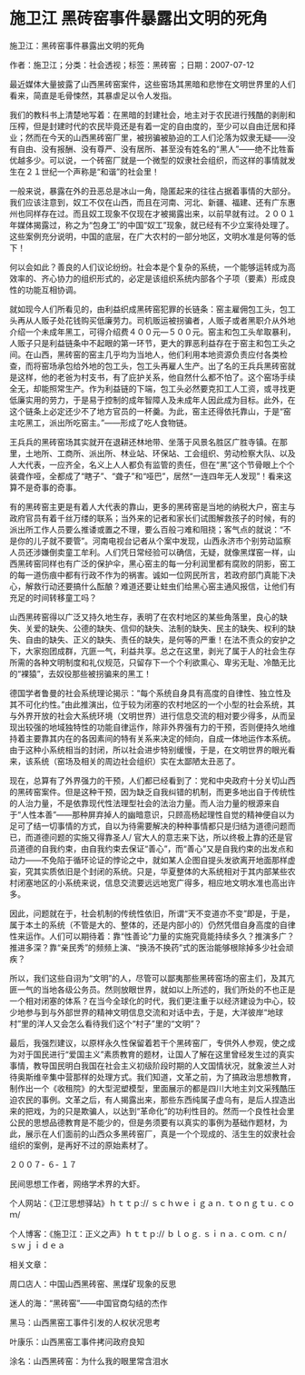# 施卫江  黑砖窑事件暴露出文明的死角

施卫江：黑砖窑事件暴露出文明的死角

作者：施卫江；分类：社会透视；标签：黑砖窑 ；日期：2007-07-12

最近媒体大量披露了山西黑砖窑案件，这些窑场其黑暗和悲惨在文明世界里的人们看来，简直是毛骨悚然，其暴虐足以令人发指。

我们的教科书上清楚地写着：在黑暗的封建社会，地主对于农民进行残酷的剥削和压榨，但是封建时代的农民毕竟还是有着一定的自由度的，至少可以自由迁居和择业；然而在今天的山西黑砖窑厂里，被拐骗被胁迫的工人们沦落为奴隶无疑——没有自由、没有报酬、没有尊严、没有居所、甚至没有姓名的“黑人”——绝不比牲畜优越多少。可以说，一个砖窑厂就是一个微型的奴隶社会组织，而这样的事情就发生在２１世纪一个声称是“和谐”的社会里！

一般来说，暴露在外的丑恶总是冰山一角，隐匿起来的往往占据着事情的大部分。我们应该注意到，奴工不仅在山西，而且在河南、河北、新疆、福建、还有广东惠州也同样存在过。而且奴工现象不仅现在才被揭露出来，以前早就有过。２００１年媒体揭露过，称之为“包身工”的中国“奴工”现象，就已经有不少立案待处理了。这些案例充分说明，中国的底层，在广大农村的一部分地区，文明水准是何等的低下！

何以会如此？善良的人们议论纷纷。社会本是个复杂的系统，一个能够运转成为高效率的、齐心协力的组织形式的，必定是该组织系统内部各个子项（要素）形成良性的功能互相协调。

就如现今人们所看见的，由利益织成黑砖窑犯罪的长链条：窑主雇佣包工头，包工头再从人贩子处花钱购买低廉劳力。司机贩运被拐骗者，人贩子或者黑职介从外地介绍一个未成年黑工，可得介绍费４００元—５００元。窑主和包工头牟取暴利，人贩子只是利益链条中不起眼的第一环节，更大的罪恶利益存在于窑主和包工头之间。在山西，黑砖窑的窑主几乎均为当地人，他们利用本地资源负责应付各类检查，而将窑场承包给外地的包工头，包工头再雇人生产。出了名的王兵兵黑砖窑就是这样，他的老爸为村支书，有了庇护关系，他自然什么都不怕了。这个窑场手续全无，却能照常生产。作为利益链的下端，包工头必然要克扣工人工资，或寻找更低廉实用的劳力，于是易于控制的成年智障人及未成年人因此成为目标。此外，在这个链条上必定还少不了地方官员的一杯羹。为此，窑主还得依托靠山，于是“窑主吃黑工，派出所吃窑主。”——形成了吃人食物链。

王兵兵的黑砖窑场其实就开在退耕还林地带、坐落于风景名胜区广胜寺镇。在那里，土地所、工商所、派出所、林业站、环保站、工会组织、劳动检察大队、以及人大代表，一应齐全，名义上人人都负有监管的责任，但在“黑”这个节骨眼上个个装聋作哑，全都成了“瞎子”、“聋子”和“哑巴”，居然“一连四年无人发现”！看来这算不是奇事的奇事。

有的黑砖窑主更是有着人大代表的靠山，更多的黑砖窑是当地的纳税大户，窑主与政府官员有着千丝万缕的联系；当外来的记者和家长们试图解救孩子的时候，有的派出所工作人员要么推诿或置之不理，要么百般刁难和阻挠；客气点的就说：“不是你的儿子就不要管”。河南电视台记者从个案中发现，山西永济市个别劳动监察人员还涉嫌倒卖童工牟利。人们凭日常经验可以确信，无疑，就像黑煤窑一样，山西黑砖窑同样也有广泛的保护伞，黑心窑主的每一分利润里都有腐败的阴影，窑工的每一道伤痕中都有行政不作为的祸害。诚如一位网民所言，若政府部门真能下决心，解救行动还要搞什么酝酿？难道还要让蛀虫们给黑心窑主通风报信，让他们有充足的时间转移童工吗？

山西黑砖窑得以广泛又持久地生存，表明了在农村地区的某些角落里，良心的缺失、关爱的缺失、公德的缺失、信仰的缺失、法制的缺失、民主的缺失、权利的缺失、自由的缺失、正义的缺失、责任的缺失，是何等的严重！在法不责众的安护之下，大家抱团成群，亢匪一气，利益共享。总之在这里，剥光了属于人的社会生存所需的各种文明制度和礼仪规范，只留存下一个个利欲熏心、卑劣无耻、冷酷无比的“裸猿”，去奴役那些被拐骗来的黑工！

德国学者鲁曼的社会系统理论揭示：“每个系统自身具有高度的自律性、独立性及其不可化约性。”由此推演出，位于较为闭塞的农村地区的一个小型的社会系统，其与外界开放的社会大系统环境（文明世界）进行信息交流的相对要少得多，从而呈现出较强的地域独特性的功能自律运作，除非外界强有力的干预，否则便持久地维持着主要靠其内在的各因素间的特有关系来决定的倾向，自成一体地运作本系统。由于这种小系统相当的封闭，所以社会进步特别缓慢，于是，在文明世界的眼光看来，该系统（窑场及相关的周边社会组织）实在太鄙陋太丑恶了。

现在，总算有了外界强力的干预，人们都已经看到了：党和中央政府十分关切山西的黑砖窑案件。但是这种干预，因为缺乏自我纠错的机制，而更多地出自于传统性的人治力量，不是依靠现代性法理型社会的法治力量。而人治力量的根源来自于“人性本善”——那种屏弃掉人的幽暗意识，只顾高杨起理性自觉的精神便自以为足可了结一切事情的方式，自以为待需要解决的种种事情都只是归结为道德问题而已，而道德问题的实施又得靠圣人/ 官大人的意志来下达，所以终极上靠的还是官员道德的自我约束，由自我约束去保证“善心”，而“善心”又是自我约束的出发点和动力——不免陷于循环论证的悖论之中，就如某人企图自提头发欲离开地面那样虚妄，究其实质依旧是个封闭的系统。只是，华夏整体的大系统相对于其内部某些农村闭塞地区的小系统来说，信息交流要远远地宽广得多，相应地文明水准也高出许多。

因此，问题就在于，社会机制的传统性依旧，所谓“天不变道亦不变”即是，于是，属于本土的系统（不管是大的、整体的，还是内部小的）仍然凭借自身高度的自律性来运作。人们可以期待着：靠“性善论”力量的实施究竟能持续多久？推演多广？推进多深？靠“亲民秀”的频频上演、“换汤不换药”式的医治能够根除掉多少社会顽疾？

所以，我们这些自诩为“文明”的人，尽管可以鄙夷那些黑砖窑场的窑主们，及其亢匪一气的当地各级公务员。然则放眼世界，就如以上所述的，我们所处的不也正是一个相对闭塞的体系？在当今全球化的时代，我们更注重于以经济建设为中心，较少地参与到与外部世界的精神文明信息交流和对话中去，于是，大洋彼岸“地球村”里的洋人又会怎么看待我们这个“村子”里的“文明”？

最后，我强烈建议，以原样永久性保留着若干个黑砖窑厂，专供外人参观，使之成为对于国民进行“爱国主义”素质教育的题材，让国人了解在这里曾经发生过的真实事情，教导国民明白我国在社会主义初级阶段时期的人文国情状况，就象波兰人对待奥斯维辛集中营那样的处理方式。我们知道，文革之前，为了搞政治思想教育，制作出一个《收租院》的大型泥塑模型，里面展示的都是四川大地主刘文采残酷压迫农民的事例。文革之后，有人揭露出来，那些东西纯属子虚乌有，是后人捏造出来的把戏，为的只是欺骗人，以达到“革命化”的功利性目的。然而一个良性社会里公民的思想品德教育是不能少的，但是务须要有以真实的事例为基础作题材，为此，展示在人们面前的山西众多黑砖窑厂，真是一个个现成的、活生生的奴隶社会组织的案例，是再好不过的原始素材了。

２００７- ６- １７

民间思想工作者，网络学术界的大虾。

个人网站：《卫江思想驿站》ｈｔｔｐ:// ｓｃｈｗｅｉｇａｎ. ｔｏｎｇｔｕ. ｃｏｍ/

个人博客：《施卫江：正义之声》ｈｔｔｐ:// ｂｌｏｇ. ｓｉｎａ. ｃｏｍ. ｃｎ/ ｓｗｊｉｄｅａ



相关文章：

周口店人：中国山西黑砖窑、黑煤矿现象的反思

迷人的海：“黑砖窑”——中国官商勾结的杰作

黑马：山西黑窑工事件引发的人权状况思考

叶康乐：山西黑窑工事件拷问政府良知

涂名：山西黑砖窑：为什么我的眼里常含泪水